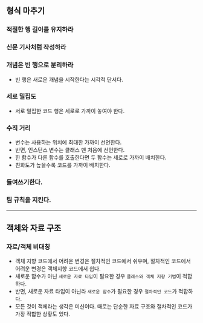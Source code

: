 형식 마추기
-----------

### 적절한 행 길이를 유지하라

### 신문 기사처럼 작성하라

### 개념은 빈 행으로 분리하라

-	빈 행은 새로운 개념을 시작한다는 시각적 단서다.

### 세로 밀집도

-	서로 밀집한 코드 행은 세로로 가까이 놓여야 한다.

### 수직 거리

-	변수는 사용하는 위치에 최대한 가까이 선언한다.
-	반면, 인스턴스 변수는 클래스 맨 처음에 선언한다.
-	한 함수가 다른 함수를 호출한다면 두 함수는 세로로 가까이 배치한다.
-	친화도가 높을수록 코드를 가까이 배치한다.

### 들여쓰기한다.

### 팀 규칙을 지킨다.

---

객체와 자료 구조
----------------

### 자료/객체 비대칭

-	객체 지향 코드에서 어려운 변경은 절차적인 코드에서 쉬우며, 절차적인 코드에서 어려운 변경은 객체지향 코드에서 쉽다.
-	새로운 함수가 아닌 `새로운 자료 타입`이 필요한 경우 `클래스와 객체 지향 기법`이 적합하다.
-	반면, 새로운 자료 타입이 아닌라 `새로운 함수`가 필요한 경우 `절차적인 코드`가 적합하다.
-	모든 것이 객체라는 생각은 미신이다. 때로는 단순한 자료 구조와 절차적인 코드가 가장 적합한 상황도 있다.
